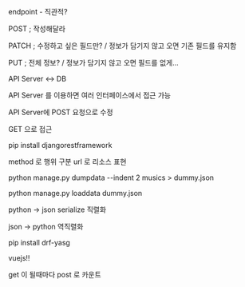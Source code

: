 endpoint - 직관적?



POST ; 작성해달라 

PATCH ; 수정하고 싶은 필드만? / 정보가 담기지 않고 오면 기존 필드를 유지함 

PUT ; 전체 정보? / 정보가 담기지 않고 오면 필드를 없게...



API Server <-> DB

API Server 를 이용하면 여러 인터페이스에서 접근 가능 

API Server에 POST 요청으로 수정

GET 으로 접근 



pip install djangorestframework 

method 로 행위 구분 url 로 리소스 표현 



python manage.py dumpdata --indent 2 musics > dummy.json

python manage.py loaddata dummy.json



python -> json serialize 직렬화

json -> python 역직렬화 



pip install drf-yasg





vuejs!!





get 이 될때마다 post 로 카운트 


